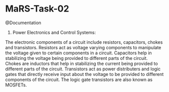 # MaRS-Task-02
@Documentation

1. Power Electronics and Control Systems: 

The electronic components of a circuit include resistors, capacitors, chokes and transistors. Resistors act as voltage varying components to manipulate the voltage given to certain components in a circuit. Capacitors help in stabilizing the voltage being provided to different parts of the circuit. Chokes are inductors that help in stabilizing the current being provided to different parts of the circuit. Transistors act as power distributers and logic gates that directly receive input about the voltage to be provided to different components of the circuit. The logic gate transistors are also known as MOSFETs.
